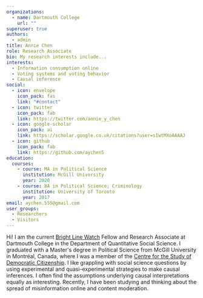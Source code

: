 ```yaml
---
organizations:
  - name: Dartmouth College
    url: ""
superuser: true
authors:
  - admin
title: Annie Chen
role: Research Associate
bio: My research interests include...
interests:
  - Information consumption online
  - Voting systems and voting behavior
  - Causal inference
social:
  - icon: envelope
    icon_pack: fas
    link: "#contact"
  - icon: twitter
    icon_pack: fab
    link: https://twitter.com/annie_y_chen
  - icon: google-scholar
    icon_pack: ai
    link: https://scholar.google.co.uk/citations?user=sIwtMXoAAAAJ
  - icon: github
    icon_pack: fab
    link: https://github.com/aychen5
education:
  courses:
    - course: MA in Political Science
      institution: McGill University
      year: 2020
    - course: BA in Political Science; Criminology
      institution: University of Toronto
      year: 2017
email: aychen.555@gmail.com
user_groups:
  - Researchers
  - Visitors
---
```

Hi! I am the current [Bright Line Watch](http://brightlinewatch.org/) Fellow and Research Associate at Dartmouth College in the Department of Quantitative Social Science. I graduated with a Master's degree in Political Science from McGill University in Montréal, Canada, where I was a member of the [Centre for the Study of Democratic Citizenship](https://csdc-cecd.ca/). I like grappling with social science questions by using experimental and quasi-experimental strategies to make causal inferences. I often find the assumptions underlying causal interpretations equally as interesting. Recently, I have been studying and thinking about the spread of misinformation online and content moderation. 















